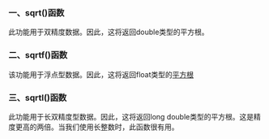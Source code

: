 ### 一、sqrt()函数
此功能用于双精度数据。因此，这将返回double类型的平方根。

### 二、sqrtf()函数

该功能用于浮点型数据。因此，这将返回float类型的[平方根](https://so.csdn.net/so/search?q=%E5%B9%B3%E6%96%B9%E6%A0%B9&spm=1001.2101.3001.7020)
### 三、sqrtl()函数

此功能用于长双精度型数据。因此，这将返回long double类型的平方根。这是精度更高的两倍。当我们使用长整数时，此函数很有用。

